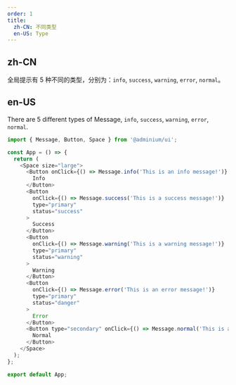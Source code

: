 ```yaml
---
order: 1
title:
  zh-CN: 不同类型
  en-US: Type
---
```


## zh-CN

全局提示有 5 种不同的类型，分别为：`info`, `success`, `warning`, `error`, `normal`。

## en-US

There are 5 different types of Message, `info`, `success`, `warning`, `error`, `normal`.

```js
import { Message, Button, Space } from '@adminium/ui';

const App = () => {
  return (
    <Space size="large">
      <Button onClick={() => Message.info('This is an info message!')} type="primary">
        Info
      </Button>
      <Button
        onClick={() => Message.success('This is a success message!')}
        type="primary"
        status="success"
      >
        Success
      </Button>
      <Button
        onClick={() => Message.warning('This is a warning message!')}
        type="primary"
        status="warning"
      >
        Warning
      </Button>
      <Button
        onClick={() => Message.error('This is an error message!')}
        type="primary"
        status="danger"
      >
        Error
      </Button>
      <Button type="secondary" onClick={() => Message.normal('This is a message!')}>
        Normal
      </Button>
    </Space>
  );
};

export default App;
```
